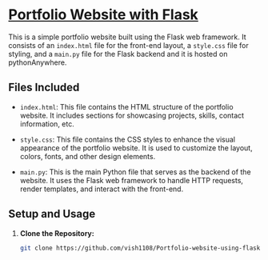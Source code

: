 # [Portfolio Website with Flask](https://vishal1108.pythonanywhere.com/)

This is a simple portfolio website built using the Flask web framework. It consists of an `index.html` file for the front-end layout, a `style.css` file for styling, and a `main.py` file for the Flask backend and it is hosted on pythonAnywhere.

## Files Included

- `index.html`: This file contains the HTML structure of the portfolio website. It includes sections for showcasing projects, skills, contact information, etc.

- `style.css`: This file contains the CSS styles to enhance the visual appearance of the portfolio website. It is used to customize the layout, colors, fonts, and other design elements.

- `main.py`: This is the main Python file that serves as the backend of the website. It uses the Flask web framework to handle HTTP requests, render templates, and interact with the front-end.

## Setup and Usage

1. **Clone the Repository:**
   ```bash
   git clone https://github.com/vish1108/Portfolio-website-using-flask
